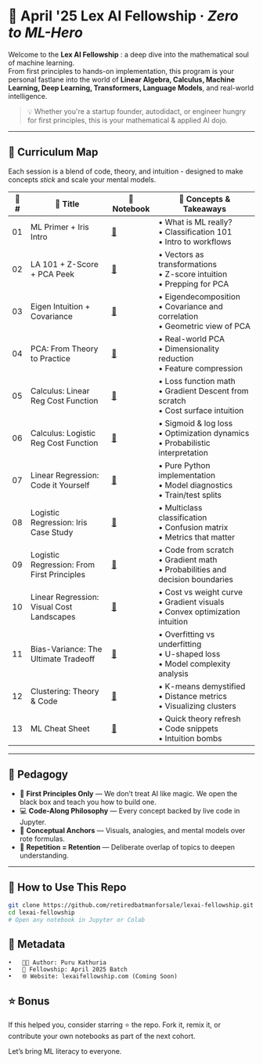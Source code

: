 # 🧠 April '25 Lex AI Fellowship · *Zero to ML-Hero*

Welcome to the **Lex AI Fellowship** : a deep dive into the mathematical soul of machine learning.  
From first principles to hands-on implementation, this program is your personal fastlane into the world of **Linear Algebra, Calculus, Machine Learning, Deep Learning, Transformers, Language Models**, and real-world intelligence.

> 💡 Whether you're a startup founder, autodidact, or engineer hungry for first principles, this is your mathematical & applied AI dojo.

---

## 🧾 Curriculum Map

Each session is a blend of code, theory, and intuition - designed to make concepts *stick* and scale your mental models.

| 🔢 #  | 🧠 Title | 📂 Notebook | 🧰 Concepts & Takeaways |
|------|---------|-------------|-------------------------|
| 01 | ML Primer + Iris Intro | [📘](https://github.com/retiredbatmanforsale/lexai-fellowship/blob/main/logistic_iris.ipynb) | • What is ML really?<br>• Classification 101<br>• Intro to workflows |
| 02 | LA 101 + Z-Score + PCA Peek | [📘](https://github.com/retiredbatmanforsale/lexai-fellowship/blob/main/linear_algebra_transformations.ipynb) | • Vectors as transformations<br>• Z-score intuition<br>• Prepping for PCA |
| 03 | Eigen Intuition + Covariance | [📘](https://github.com/retiredbatmanforsale/lexai-fellowship/blob/main/linear_algebra_eigenvalues_eigenvectors.ipynb) | • Eigendecomposition<br>• Covariance and correlation<br>• Geometric view of PCA |
| 04 | PCA: From Theory to Practice | [📘](https://github.com/retiredbatmanforsale/lexai-fellowship/blob/main/pca_case_study.ipynb) | • Real-world PCA<br>• Dimensionality reduction<br>• Feature compression |
| 05 | Calculus: Linear Reg Cost Function | [📘](https://github.com/retiredbatmanforsale/lexai-fellowship/blob/main/calculus_linear_regression_cost_function.ipynb) | • Loss function math<br>• Gradient Descent from scratch<br>• Cost surface intuition |
| 06 | Calculus: Logistic Reg Cost Function | [📘](https://github.com/retiredbatmanforsale/lexai-fellowship/blob/main/calculus_linear_regression_cost_function.ipynb) | • Sigmoid & log loss<br>• Optimization dynamics<br>• Probabilistic interpretation |
| 07 | Linear Regression: Code it Yourself | [📘](https://github.com/retiredbatmanforsale/lexai-fellowship/blob/main/LinearRegression1.ipynb) | • Pure Python implementation<br>• Model diagnostics<br>• Train/test splits |
| 08 | Logistic Regression: Iris Case Study | [📘](https://github.com/retiredbatmanforsale/lexai-fellowship/blob/main/logistic_regression_case_study_iris.ipynb) | • Multiclass classification<br>• Confusion matrix<br>• Metrics that matter |
| 09 | Logistic Regression: From First Principles | [📘](https://github.com/retiredbatmanforsale/lexai-fellowship/blob/main/logistic_regression_in_depth.ipynb) | • Code from scratch<br>• Gradient math<br>• Probabilities and decision boundaries |
| 10 | Linear Regression: Visual Cost Landscapes | [📘](https://github.com/retiredbatmanforsale/lexai-fellowship/blob/main/linear_regression_case_study.ipynb) | • Cost vs weight curve<br>• Gradient visuals<br>• Convex optimization intuition |
| 11 | Bias-Variance: The Ultimate Tradeoff | [📘](https://github.com/retiredbatmanforsale/lexai-fellowship/blob/main/bias_variance_plots.ipynb) | • Overfitting vs underfitting<br>• U-shaped loss<br>• Model complexity analysis |
| 12 | Clustering: Theory & Code | [📘](https://github.com/retiredbatmanforsale/lexai-fellowship/blob/main/clustering_theory_and_implementation.ipynb) | • K-means demystified<br>• Distance metrics<br>• Visualizing clusters |
| 13 | ML Cheat Sheet | [📘](https://github.com/retiredbatmanforsale/lexai-fellowship/blob/main/ml_cheat_sheet.ipynb) | • Quick theory refresh<br>• Code snippets<br>• Intuition bombs |

---

## 🧠 Pedagogy

- 🧬 **First Principles Only** — We don’t treat AI like magic. We open the black box and teach you how to build one.
- 💻 **Code-Along Philosophy** — Every concept backed by live code in Jupyter.
- 🧭 **Conceptual Anchors** — Visuals, analogies, and mental models over rote formulas.
- 🔁 **Repetition = Retention** — Deliberate overlap of topics to deepen understanding.

---

## 🔗 How to Use This Repo

```bash
git clone https://github.com/retiredbatmanforsale/lexai-fellowship.git
cd lexai-fellowship
# Open any notebook in Jupyter or Colab
```

## 📎 Metadata
	•	🧑‍🚀 Author: Puru Kathuria
	•	📅 Fellowship: April 2025 Batch
	•	🌐 Website: lexaifellowship.com (Coming Soon)

## ⭐ Bonus

If this helped you, consider starring ⭐ the repo.
Fork it, remix it, or contribute your own notebooks as part of the next cohort.

Let’s bring ML literacy to everyone.
